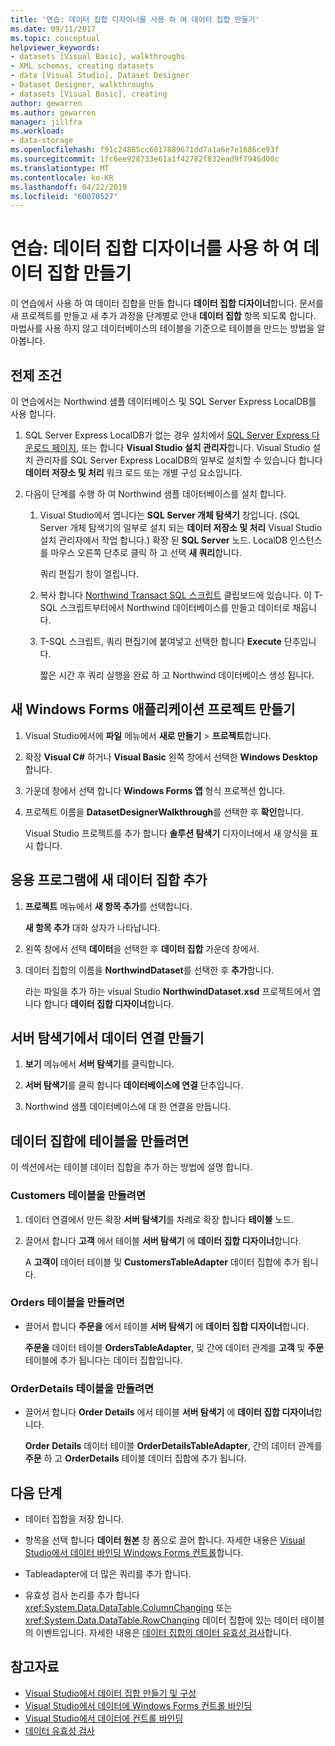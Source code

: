 ```yaml
---
title: '연습: 데이터 집합 디자이너를 사용 하 여 데이터 집합 만들기'
ms.date: 09/11/2017
ms.topic: conceptual
helpviewer_keywords:
- datasets [Visual Basic], walkthroughs
- XML schemas, creating datasets
- data [Visual Studio], Dataset Designer
- Dataset Designer, walkthroughs
- datasets [Visual Basic], creating
author: gewarren
ms.author: gewarren
manager: jillfra
ms.workload:
- data-storage
ms.openlocfilehash: f91c24885cc6817889671dd7a1a6e7e1686ce93f
ms.sourcegitcommit: 1fc6ee928733e61a1f42782f832ead9f7946d00c
ms.translationtype: MT
ms.contentlocale: ko-KR
ms.lasthandoff: 04/22/2019
ms.locfileid: "60070527"
---
```

# <a name="walkthrough-create-a-dataset-with-the-dataset-designer"></a>연습: 데이터 집합 디자이너를 사용 하 여 데이터 집합 만들기

이 연습에서 사용 하 여 데이터 집합을 만들 합니다 **데이터 집합 디자이너**합니다. 문서를 새 프로젝트를 만들고 새 추가 과정을 단계별로 안내 **데이터 집합** 항목 되도록 합니다. 마법사를 사용 하지 않고 데이터베이스의 테이블을 기준으로 테이블을 만드는 방법을 알아봅니다.

## <a name="prerequisites"></a>전제 조건

이 연습에서는 Northwind 샘플 데이터베이스 및 SQL Server Express LocalDB를 사용 합니다.

1. SQL Server Express LocalDB가 없는 경우 설치에서 [SQL Server Express 다운로드 페이지](https://www.microsoft.com/sql-server/sql-server-editions-express), 또는 합니다 **Visual Studio 설치 관리자**합니다. Visual Studio 설치 관리자를 SQL Server Express LocalDB의 일부로 설치할 수 있습니다 합니다 **데이터 저장소 및 처리** 워크 로드 또는 개별 구성 요소입니다.

2. 다음이 단계를 수행 하 여 Northwind 샘플 데이터베이스를 설치 합니다.

    1. Visual Studio에서 엽니다는 **SQL Server 개체 탐색기** 창입니다. (SQL Server 개체 탐색기의 일부로 설치 되는 **데이터 저장소 및 처리** Visual Studio 설치 관리자에서 작업 합니다.) 확장 된 **SQL Server** 노드. LocalDB 인스턴스를 마우스 오른쪽 단추로 클릭 하 고 선택 **새 쿼리**합니다.

       쿼리 편집기 창이 열립니다.

    2. 복사 합니다 [Northwind Transact SQL 스크립트](https://github.com/MicrosoftDocs/visualstudio-docs/blob/master/docs/data-tools/samples/northwind.sql?raw=true) 클립보드에 있습니다. 이 T-SQL 스크립트부터에서 Northwind 데이터베이스를 만들고 데이터로 채웁니다.

    3. T-SQL 스크립트, 쿼리 편집기에 붙여넣고 선택한 합니다 **Execute** 단추입니다.

       짧은 시간 후 쿼리 실행을 완료 하 고 Northwind 데이터베이스 생성 됩니다.

## <a name="create-a-new-windows-forms-application-project"></a>새 Windows Forms 애플리케이션 프로젝트 만들기

1. Visual Studio에서에 **파일** 메뉴에서 **새로 만들기** > **프로젝트**합니다.

2. 확장 **Visual C#** 하거나 **Visual Basic** 왼쪽 창에서 선택한 **Windows Desktop**합니다.

3. 가운데 창에서 선택 합니다 **Windows Forms 앱** 형식 프로젝션 합니다.

4. 프로젝트 이름을 **DatasetDesignerWalkthrough**를 선택한 후 **확인**합니다.

     Visual Studio 프로젝트를 추가 합니다 **솔루션 탐색기** 디자이너에서 새 양식을 표시 합니다.

## <a name="add-a-new-dataset-to-the-application"></a>응용 프로그램에 새 데이터 집합 추가

1. **프로젝트** 메뉴에서 **새 항목 추가**를 선택합니다.

     **새 항목 추가** 대화 상자가 나타납니다.

2. 왼쪽 창에서 선택 **데이터**을 선택한 후 **데이터 집합** 가운데 창에서.

3. 데이터 집합의 이름을 **NorthwindDataset**를 선택한 후 **추가**합니다.

     라는 파일을 추가 하는 visual Studio **NorthwindDataset.xsd** 프로젝트에서 엽니다 합니다 **데이터 집합 디자이너**합니다.

## <a name="create-a-data-connection-in-server-explorer"></a>서버 탐색기에서 데이터 연결 만들기

1. **보기** 메뉴에서 **서버 탐색기**를 클릭합니다.

2. **서버 탐색기**를 클릭 합니다 **데이터베이스에 연결** 단추입니다.

3. Northwind 샘플 데이터베이스에 대 한 연결을 만듭니다.

## <a name="create-the-tables-in-the-dataset"></a>데이터 집합에 테이블을 만들려면

이 섹션에서는 테이블 데이터 집합을 추가 하는 방법에 설명 합니다.

### <a name="to-create-the-customers-table"></a>Customers 테이블을 만들려면

1. 데이터 연결에서 만든 확장 **서버 탐색기**를 차례로 확장 합니다 **테이블** 노드.

2. 끌어서 합니다 **고객** 에서 테이블 **서버 탐색기** 에 **데이터 집합 디자이너**합니다.

     A **고객이** 데이터 테이블 및 **CustomersTableAdapter** 데이터 집합에 추가 됩니다.

### <a name="to-create-the-orders-table"></a>Orders 테이블을 만들려면

- 끌어서 합니다 **주문을** 에서 테이블 **서버 탐색기** 에 **데이터 집합 디자이너**합니다.

     **주문을** 데이터 테이블 **OrdersTableAdapter**, 및 간에 데이터 관계를 **고객** 및 **주문** 테이블에 추가 됩니다는 데이터 집합입니다.

### <a name="to-create-the-orderdetails-table"></a>OrderDetails 테이블을 만들려면

- 끌어서 합니다 **Order Details** 에서 테이블 **서버 탐색기** 에 **데이터 집합 디자이너**합니다.

     **Order Details** 데이터 테이블 **OrderDetailsTableAdapter**, 간의 데이터 관계를 **주문** 하 고 **OrderDetails** 테이블 데이터 집합에 추가 됩니다.

## <a name="next-steps"></a>다음 단계

- 데이터 집합을 저장 합니다.

- 항목을 선택 합니다 **데이터 원본** 창 폼으로 끌어 합니다. 자세한 내용은 [Visual Studio에서 데이터 바인딩 Windows Forms 컨트롤](../data-tools/bind-windows-forms-controls-to-data-in-visual-studio.md)합니다.

- Tableadapter에 더 많은 쿼리를 추가 합니다.

- 유효성 검사 논리를 추가 합니다 <xref:System.Data.DataTable.ColumnChanging> 또는 <xref:System.Data.DataTable.RowChanging> 데이터 집합에 있는 데이터 테이블의 이벤트입니다. 자세한 내용은 [데이터 집합의 데이터 유효성 검사](../data-tools/validate-data-in-datasets.md)합니다.

## <a name="see-also"></a>참고자료

- [Visual Studio에서 데이터 집합 만들기 및 구성](../data-tools/create-and-configure-datasets-in-visual-studio.md)
- [Visual Studio에서 데이터에 Windows Forms 컨트롤 바인딩](../data-tools/bind-windows-forms-controls-to-data-in-visual-studio.md)
- [Visual Studio에서 데이터에 컨트롤 바인딩](../data-tools/bind-controls-to-data-in-visual-studio.md)
- [데이터 유효성 검사](../data-tools/validate-data-in-datasets.md)